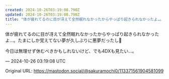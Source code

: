 ```yaml
---
created: 2024-10-26T03:19:08.790Z
updated: 2024-10-26T03:19:08.790Z
title: "体が疲れてるのに目が冴えて全然眠れなかったからやっぱり起きられなかったよ…。たま[...]"
---
```


<p>体が疲れてるのに目が冴えて全然眠れなかったからやっぱり起きられなかったよ…。たまにしか覚えてない夢が久しぶりに悪夢だったし🥲</p><p>今日は無理せず休むべきかもしれないけど、でも4DXも見たい…。</p>

&mdash; 2024-10-26 03:19:08 UTC

Original URL: https://mastodon.social/@sakuramochi0/113371561904581099

